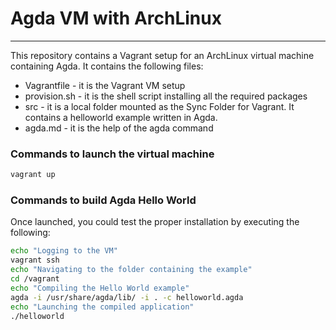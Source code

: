 # Agda VM with ArchLinux

---
This repository contains a Vagrant setup for an ArchLinux virtual machine containing Agda.
It contains the following files:

- Vagrantfile - it is the Vagrant VM setup
- provision.sh - it is the shell script installing all the required packages
- src - it is a local folder mounted as the Sync Folder for Vagrant. It contains a helloworld example written in Agda.
- agda.md - it is the help of the agda command


### Commands to launch the virtual machine

```bash
vagrant up
```

### Commands to build Agda Hello World
Once launched, you could test the proper installation by executing the following:

```bash
echo "Logging to the VM"
vagrant ssh
echo "Navigating to the folder containing the example"
cd /vagrant
echo "Compiling the Hello World example"
agda -i /usr/share/agda/lib/ -i . -c helloworld.agda
echo "Launching the compiled application"
./helloworld
```

